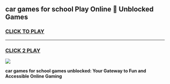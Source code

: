 
## car games for school Play Online 👋 Unblocked Games
<h3>
<a href="https://news.freeplayer.one?title=car_games_for_school&ref=17GH">CLICK TO PLAY</a></h3>
<hr>

<h3>
<a href="https://news.freeplayer.one?title=car_games_for_school&ref=17GH">CLICK 2 PLAY</a>
  
</h3>

<a href="https://news.freeplayer.one?title=car_games_for_school&ref=17GH/"><img src="https://clearcache.store/games.png"></a>


**car games for school games unblocked: Your Gateway to Fun and Accessible Online Gaming**
